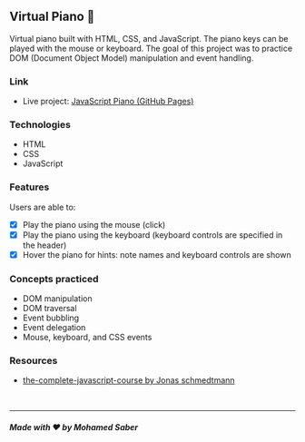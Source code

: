 ## Virtual Piano 🎹

Virtual piano built with HTML, CSS, and JavaScript. The piano keys can be played with the mouse or keyboard. The goal of this project was to practice DOM (Document Object Model) manipulation and event handling.

### Link

- Live project: [JavaScript Piano (GitHub Pages)](saber-piano.netlify.app)

### Technologies

- HTML
- CSS
- JavaScript

### Features

Users are able to:

- [x] Play the piano using the mouse (click)
- [x] Play the piano using the keyboard (keyboard controls are specified in the header)
- [x] Hover the piano for hints: note names and keyboard controls are shown

### Concepts practiced

- DOM manipulation
- DOM traversal
- Event bubbling
- Event delegation
- Mouse, keyboard, and CSS events

### Resources

- [the-complete-javascript-course by Jonas schmedtmann](https://www.udemy.com/course/the-complete-javascript-course/)

<br>

---

##### Made with ❤ by Mohamed Saber
